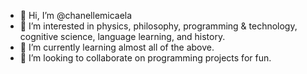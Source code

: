 - 👋 Hi, I’m @chanellemicaela
- 👀 I’m interested in physics, philosophy, programming & technology, cognitive science, language learning, and history.
- 🌱 I’m currently learning almost all of the above.
- 💞️ I’m looking to collaborate on programming projects for fun. 

<!---
chanellemicaela/chanellemicaela is a ✨ special ✨ repository because its `README.md` (this file) appears on your GitHub profile.
You can click the Preview link to take a look at your changes.
--->
